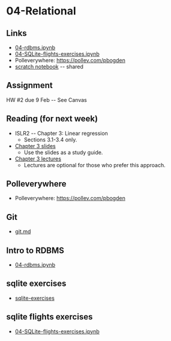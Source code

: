 
# 04-Relational

## Links

* [04-rdbms.ipynb](https://colab.research.google.com/drive/17VK6tsJy_mm-cTvz9YEY_NkHT3zhzzux)
* [04-SQLite-flights-exercises.ipynb](https://colab.research.google.com/drive/1GsLmJuIKKeg-MUsWixrSb-Pm3ePHcHOo)
* Polleverywhere: https://pollev.com/pbogden
* [scratch notebook](https://colab.research.google.com/drive/1H4sj-XdST_PqBXQTrkutsamSFrOs2wNG) -- shared

## Assignment

HW #2 due 9 Feb -- See Canvas

## Reading (for next week)

* ISLR2 -- Chapter 3: Linear regression
  * Sections 3.1-3.4 only.
* [Chapter 3 slides](https://hastie.su.domains/ISLR2/Slides/Ch3_Linear_Regression.pdf)
  * Use the slides as a study guide.
* [Chapter 3 lectures](https://www.dataschool.io/15-hours-of-expert-machine-learning-videos/)
  * Lectures are optional for those who prefer this approach.

## Polleverywhere

* Polleverywhere: https://pollev.com/pbogden

## Git

* [git.md](https://github.com/ds5010/spring-2023/blob/main/git.md)

## Intro to RDBMS

* [04-rdbms.ipynb](https://colab.research.google.com/drive/17VK6tsJy_mm-cTvz9YEY_NkHT3zhzzux)

## sqlite exercises

* [sqlite-exercises](sqlite-exercises)

## sqlite flights exercises

* [04-SQLite-flights-exercises.ipynb](https://colab.research.google.com/drive/1GsLmJuIKKeg-MUsWixrSb-Pm3ePHcHOo)

